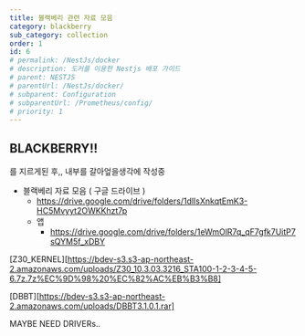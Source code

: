 ```yaml
---
title: 블랙베리 관련 자료 모음
category: blackberry
sub_category: collection
order: 1
id: 6
# permalink: /NestJs/docker
# description: 도커를 이용한 Nestjs 배포 가이드
# parent: NESTJS
# parentUrl: /NestJs/docker/
# subparent: Configuration
# subparentUrl: /Prometheus/config/
# priority: 1
---
```


## BLACKBERRY!!

를 지르게된 후,, 내부를 갈아엎을생각에 작성중



- 블랙베리 자료 모음 ( 구글 드라이브 )
  - https://drive.google.com/drive/folders/1dlIsXnkqtEmK3-HC5Mvyyt2OWKKhzt7p
  - 앱
    - https://drive.google.com/drive/folders/1eWmOlR7q_qF7gfk7UitP7sQYM5f_xDBY



[Z30_KERNEL][https://bdev-s3.s3-ap-northeast-2.amazonaws.com/uploads/Z30_10.3.03.3216_STA100-1-2-3-4-5-6.7z.7z%EC%9D%98%20%EC%82%AC%EB%B3%B8]

[DBBT][https://bdev-s3.s3-ap-northeast-2.amazonaws.com/uploads/DBBT3.1.0.1.rar]

MAYBE NEED DRIVERs..
